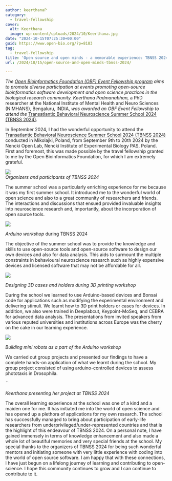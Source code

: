 ```yaml
---
author: keerthanaP
category:
  - travel-fellowship
cover:
  alt: Keerthana
  image: wp-content/uploads/2024/10/Keerthana.jpg
date: "2024-10-15T07:25:30+00:00"
guid: https://www.open-bio.org/?p=8183
tag:
  - travel-fellowship
title: 'Open source and open minds - a memorable experience: TBNSS 2024'
url: /2024/10/15/open-source-and-open-minds-tbnss-2024/

---
```

_The_ [_Open Bioinformatics Foundation (OBF) Event Fellowship program_](/travel-awards) _aims to promote diverse participation at events promoting open-source bioinformatics software development and open science practices in the biological research community. Keerthana Padmanabhan,_ a PhD researcher at the National Institute of Mental Health and Neuro Sciences (NIMHANS), Bengaluru, INDIA, _was awarded an OBF Event Fellowship to attend_ _the_ [Transatlantic Behavioral Neuroscience Summer School 2024 (TBNSS 2024)](https://nenckiopenlab.org/tbnss2024/).

In September 2024, I had the wonderful opportunity to attend the [Transatlantic Behavioral Neuroscience Summer School 2024 (TBNSS 2024)](https://nenckiopenlab.org/tbnss2024/) conducted in Mikolajki, Poland, from September 9th to 20th 2024 by the Nencki Open Lab, Nencki Institute of Experimental Biology PAS, Poland. First and foremost, this was made possible by the travel fellowship granted to me by the Open Bioinformatics Foundation, for which I am extremely grateful.

![](https://lh7-rt.googleusercontent.com/docsz/AD_4nXdvZDIeHR5Gegera5ClPE4hs9LLTwFoJ1jCfBYzLwCJoO-XYbGnQ_tr_gZWc1cDn6iUynXQ5N8Nxgf6p0f3GBspZ_w0886oDwp5n_ktD6dnB82mGzZg7RqIko4KtzqDDTUxSP8L1AknnDRcmeU-buo6G9bn?key=KYQfERLZnhhk-DQ5svV-Bw)  
_Organizers and participants of TBNSS 2024_

The summer school was a particularly enriching experience for me because it was my first summer school. It introduced me to the wonderful world of open science and also to a great community of researchers and friends. The interactions and discussions that ensued provided invaluable insights into neuroscience research and, importantly, about the incorporation of open source tools.

![](https://lh7-rt.googleusercontent.com/docsz/AD_4nXcGZyOTN2qlNsvpehfBnLuTXruDjyapu3OxPEvt1Bxv22wufK42V5DwoxQ17eDU1_xhO_p36FzkQGGzTRWQoUowrEnOy4RaRyhZqhfiI1tzz3QfbuZLhXkBLr-44DUA4UHAw3Nt6f6wExqpEeKyzQQvJvmd?key=KYQfERLZnhhk-DQ5svV-Bw)

_Arduino workshop_ during TBNSS 2024


The objective of the summer school was to provide the knowledge and skills to use open-source tools and open-source software to design our own devices and also for data analysis. This aids to surmount the multiple constraints in behavioural neuroscience research such as highly expensive devices and licensed software that may not be affordable for all.

![](https://lh7-rt.googleusercontent.com/docsz/AD_4nXfWMKA3gLOgHjW9fyDwUKKX5WIJHFjca7NIvcgyH0FRF352nbzRlCefk3JUVR1qW0hsd6rdmji-1sNrHuiIimTinOsy9ipvPN9lZxyn0voUYPDg8AO8dVfBRHT59JXohpr-yTnqZaTbGwHJ_036Ibr3b8S1?key=KYQfERLZnhhk-DQ5svV-Bw)

_Designing 3D cases and holders during 3D printing workshop_


During the school we learned to use Arduino-based devices and Bonsai code for applications such as modifying the experimental environment and delivering stimuli. We learnt how to 3D print holders or cases for devices. In addition, we also were trained in Deeplabcut, Keypoint-MoSeq, and CEBRA for advanced data analysis. The presentations from invited speakers from various reputed universities and institutions across Europe was the cherry on the cake in our learning experience.

![](https://lh7-rt.googleusercontent.com/docsz/AD_4nXcYSlANaFKZdLUYCOEioOLwKOn1MXZy-Tth-YD8U_SNJvb6fYyFzvnV2s4306diDOtic2dSiCXIGSJbCf3Zq33Z0DvnF58dz14_fYFLZlPhu3JW8A_yqpZ5JOROHoxrbqvGbRqK0w_9QvkcHNUi_-9FTUOw?key=KYQfERLZnhhk-DQ5svV-Bw)

_Building mini robots as a part of the Arduino workshop_


We carried out group projects and presented our findings to have a complete hands-on application of what we learnt during the school. My group project consisted of using arduino-controlled devices to assess phototaxis in Drosophila.

_``_

_Keerthana presenting her project at TBNSS 2024_


The overall learning experience at the school was one of a kind and a maiden one for me. It has initiated me into the world of open science and has opened up a plethora of applications for my own research. The school has successfully managed to bring about participation of early-life researchers from underprivileged/under-represented countries and that is the highlight of this endeavour of TBNSS 2024. On a personal note, I have gained immensely in terms of knowledge enhancement and also made a whole lot of beautiful memories and very special friends at the school. My special thanks to the organizers of TBNSS 2024 for being such wonderful mentors and initiating someone with very little experience with coding into the world of open source software. I am happy that with these connections, I have just begun on a lifelong journey of learning and contributing to open-science. I hope this community continues to grow and I can continue to contribute to it.  
